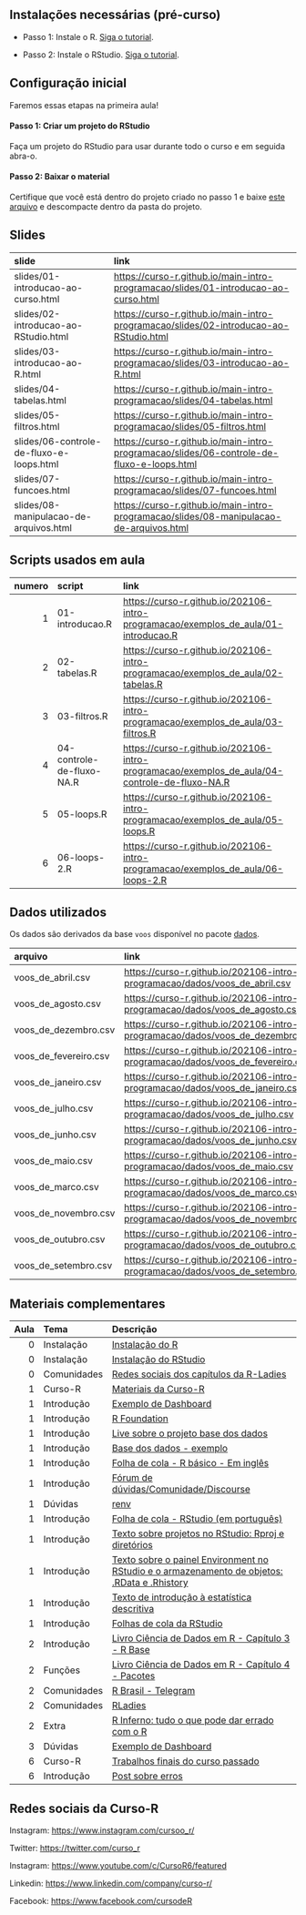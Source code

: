 
<!-- README.md is generated from README.Rmd. Please edit that file -->

## Instalações necessárias (pré-curso)

-   Passo 1: Instale o R. [Siga o
    tutorial](https://livro.curso-r.com/1-1-instalacao-do-r.html).

-   Passo 2: Instale o RStudio. [Siga o
    tutorial](https://livro.curso-r.com/1-2-instalacao-do-rstudio.html).

## Configuração inicial

Faremos essas etapas na primeira aula!

#### Passo 1: Criar um projeto do RStudio

Faça um projeto do RStudio para usar durante todo o curso e em seguida
abra-o.

#### Passo 2: Baixar o material

Certifique que você está dentro do projeto criado no passo 1 e baixe
[este
arquivo](https://github.com/curso-r/main-intro-programacao/raw/master/material_do_curso.zip)
e descompacte dentro da pasta do projeto.

## Slides

| slide                                    | link                                                                                        |
|:-----------------------------------------|:--------------------------------------------------------------------------------------------|
| slides/01-introducao-ao-curso.html       | <https://curso-r.github.io/main-intro-programacao/slides/01-introducao-ao-curso.html>       |
| slides/02-introducao-ao-RStudio.html     | <https://curso-r.github.io/main-intro-programacao/slides/02-introducao-ao-RStudio.html>     |
| slides/03-introducao-ao-R.html           | <https://curso-r.github.io/main-intro-programacao/slides/03-introducao-ao-R.html>           |
| slides/04-tabelas.html                   | <https://curso-r.github.io/main-intro-programacao/slides/04-tabelas.html>                   |
| slides/05-filtros.html                   | <https://curso-r.github.io/main-intro-programacao/slides/05-filtros.html>                   |
| slides/06-controle-de-fluxo-e-loops.html | <https://curso-r.github.io/main-intro-programacao/slides/06-controle-de-fluxo-e-loops.html> |
| slides/07-funcoes.html                   | <https://curso-r.github.io/main-intro-programacao/slides/07-funcoes.html>                   |
| slides/08-manipulacao-de-arquivos.html   | <https://curso-r.github.io/main-intro-programacao/slides/08-manipulacao-de-arquivos.html>   |

## Scripts usados em aula

| numero | script                    | link                                                                                            |
|-------:|:--------------------------|:------------------------------------------------------------------------------------------------|
|      1 | 01-introducao.R           | <https://curso-r.github.io/202106-intro-programacao/exemplos_de_aula/01-introducao.R>           |
|      2 | 02-tabelas.R              | <https://curso-r.github.io/202106-intro-programacao/exemplos_de_aula/02-tabelas.R>              |
|      3 | 03-filtros.R              | <https://curso-r.github.io/202106-intro-programacao/exemplos_de_aula/03-filtros.R>              |
|      4 | 04-controle-de-fluxo-NA.R | <https://curso-r.github.io/202106-intro-programacao/exemplos_de_aula/04-controle-de-fluxo-NA.R> |
|      5 | 05-loops.R                | <https://curso-r.github.io/202106-intro-programacao/exemplos_de_aula/05-loops.R>                |
|      6 | 06-loops-2.R              | <https://curso-r.github.io/202106-intro-programacao/exemplos_de_aula/06-loops-2.R>              |

## Dados utilizados

Os dados são derivados da base `voos` disponível no pacote
[dados](https://cienciadedatos.github.io/dados/).

| arquivo                 | link                                                                             |
|:------------------------|:---------------------------------------------------------------------------------|
| voos\_de\_abril.csv     | <https://curso-r.github.io/202106-intro-programacao/dados/voos_de_abril.csv>     |
| voos\_de\_agosto.csv    | <https://curso-r.github.io/202106-intro-programacao/dados/voos_de_agosto.csv>    |
| voos\_de\_dezembro.csv  | <https://curso-r.github.io/202106-intro-programacao/dados/voos_de_dezembro.csv>  |
| voos\_de\_fevereiro.csv | <https://curso-r.github.io/202106-intro-programacao/dados/voos_de_fevereiro.csv> |
| voos\_de\_janeiro.csv   | <https://curso-r.github.io/202106-intro-programacao/dados/voos_de_janeiro.csv>   |
| voos\_de\_julho.csv     | <https://curso-r.github.io/202106-intro-programacao/dados/voos_de_julho.csv>     |
| voos\_de\_junho.csv     | <https://curso-r.github.io/202106-intro-programacao/dados/voos_de_junho.csv>     |
| voos\_de\_maio.csv      | <https://curso-r.github.io/202106-intro-programacao/dados/voos_de_maio.csv>      |
| voos\_de\_marco.csv     | <https://curso-r.github.io/202106-intro-programacao/dados/voos_de_marco.csv>     |
| voos\_de\_novembro.csv  | <https://curso-r.github.io/202106-intro-programacao/dados/voos_de_novembro.csv>  |
| voos\_de\_outubro.csv   | <https://curso-r.github.io/202106-intro-programacao/dados/voos_de_outubro.csv>   |
| voos\_de\_setembro.csv  | <https://curso-r.github.io/202106-intro-programacao/dados/voos_de_setembro.csv>  |

## Materiais complementares

| Aula | Tema        | Descrição                                                                                                                                                 |
|-----:|:------------|:----------------------------------------------------------------------------------------------------------------------------------------------------------|
|    0 | Instalação  | [Instalação do R](https://livro.curso-r.com/1-1-instalacao-do-r.html)                                                                                     |
|    0 | Instalação  | [Instalação do RStudio](https://livro.curso-r.com/1-2-instalacao-do-rstudio.html)                                                                         |
|    0 | Comunidades | [Redes sociais dos capítulos da R-Ladies](https://github.com/R-Ladies-Sao-Paulo/RLadies-Brasil/blob/master/README.md)                                     |
|    1 | Curso-R     | [Materiais da Curso-R](https://curso-r.com/material/)                                                                                                     |
|    1 | Introdução  | [Exemplo de Dashboard](https://coronavirus.jhu.edu/map.html)                                                                                              |
|    1 | Introdução  | [R Foundation](https://www.r-project.org/foundation/)                                                                                                     |
|    1 | Introdução  | [Live sobre o projeto base dos dados](https://www.youtube.com/watch?v=8D4jK-YCxLU&t=3733s)                                                                |
|    1 | Introdução  | [Base dos dados - exemplo](https://basedosdados.org/dataset/br-ana-atlas-esgotos/resource/3bcdcfe4-57e5-4860-b522-5f3f3f1cfcda)                           |
|    1 | Introdução  | [Folha de cola - R básico - Em inglês](http://github.com/rstudio/cheatsheets/raw/master/base-r.pdf)                                                       |
|    1 | Introdução  | [Fórum de dúvidas/Comunidade/Discourse](https://discourse.curso-r.com/)                                                                                   |
|    1 | Dúvidas     | [renv](https://rstudio.github.io/renv/articles/renv.html)                                                                                                 |
|    1 | Introdução  | [Folha de cola - RStudio (em português)](https://github.com/rstudio/cheatsheets/raw/master/translations/portuguese/rstudio-IDE-cheatsheet-portuguese.pdf) |
|    1 | Introdução  | [Texto sobre projetos no RStudio: Rproj e diretórios](https://curso-r.github.io/zen-do-r/rproj-dir.html)                                                  |
|    1 | Introdução  | [Texto sobre o painel Environment no RStudio e o armazenamento de objetos: .RData e .Rhistory](https://curso-r.github.io/zen-do-r/rdata-rhistory.html)    |
|    1 | Introdução  | [Texto de introdução à estatística descritiva](https://escoladedados.org/tutoriais/analise-com-estatistica-descritiva-para-leigos/)                       |
|    1 | Introdução  | [Folhas de cola da RStudio](https://www.rstudio.com/resources/cheatsheets/)                                                                               |
|    2 | Introdução  | [Livro Ciência de Dados em R - Capítulo 3 - R Base](https://livro.curso-r.com/3-r-base.html)                                                              |
|    2 | Funções     | [Livro Ciência de Dados em R - Capítulo 4 - Pacotes](https://livro.curso-r.com/4-pacotes.html)                                                            |
|    2 | Comunidades | [R Brasil - Telegram](https://t.me/rbrasiloficial)                                                                                                        |
|    2 | Comunidades | [RLadies](https://github.com/R-Ladies-Sao-Paulo/RLadies-Brasil)                                                                                           |
|    2 | Extra       | [R Inferno: tudo o que pode dar errado com o R](https://www.burns-stat.com/pages/Tutor/R_inferno.pdf)                                                     |
|    3 | Dúvidas     | [Exemplo de Dashboard](http://estatisticas.forumseguranca.org.br/)                                                                                        |
|    6 | Curso-R     | [Trabalhos finais do curso passado](https://curso-r.github.io/202102-intro-programacao/)                                                                  |
|    6 | Introdução  | [Post sobre erros](https://blog.curso-r.com/posts/2021-03-29-desvendando-erros/)                                                                          |

## Redes sociais da Curso-R

Instagram: <https://www.instagram.com/cursoo_r/>

Twitter: <https://twitter.com/curso_r>

Instagram: <https://www.youtube.com/c/CursoR6/featured>

Linkedin: <https://www.linkedin.com/company/curso-r/>

Facebook: <https://www.facebook.com/cursodeR>
